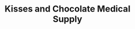 ---
title: "Kisses and Chocolate Medical Supply"
url: /manila/kisses-and-chocolate-medical-supply/
shop: Sanitätshaus
---